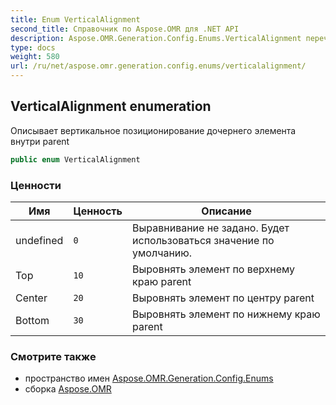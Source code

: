 ```yaml
---
title: Enum VerticalAlignment
second_title: Справочник по Aspose.OMR для .NET API
description: Aspose.OMR.Generation.Config.Enums.VerticalAlignment перечисление. Описывает вертикальное позиционирование дочернего элемента внутри parent
type: docs
weight: 580
url: /ru/net/aspose.omr.generation.config.enums/verticalalignment/
---
```

## VerticalAlignment enumeration

Описывает вертикальное позиционирование дочернего элемента внутри parent

```csharp
public enum VerticalAlignment
```

### Ценности

| Имя | Ценность | Описание |
| --- | --- | --- |
| undefined | `0` | Выравнивание не задано. Будет использоваться значение по умолчанию. |
| Top | `10` | Выровнять элемент по верхнему краю parent |
| Center | `20` | Выровнять элемент по центру parent |
| Bottom | `30` | Выровнять элемент по нижнему краю parent |

### Смотрите также

* пространство имен [Aspose.OMR.Generation.Config.Enums](../../aspose.omr.generation.config.enums/)
* сборка [Aspose.OMR](../../)


